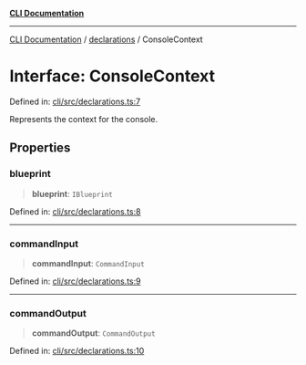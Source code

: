 [**CLI Documentation**](../../README.md)

***

[CLI Documentation](../../README.md) / [declarations](../README.md) / ConsoleContext

# Interface: ConsoleContext

Defined in: [cli/src/declarations.ts:7](https://github.com/stonemjs/cli/blob/f139573d7f6e29779d41fb031ed261bfcad59d09/src/declarations.ts#L7)

Represents the context for the console.

## Properties

### blueprint

> **blueprint**: `IBlueprint`

Defined in: [cli/src/declarations.ts:8](https://github.com/stonemjs/cli/blob/f139573d7f6e29779d41fb031ed261bfcad59d09/src/declarations.ts#L8)

***

### commandInput

> **commandInput**: `CommandInput`

Defined in: [cli/src/declarations.ts:9](https://github.com/stonemjs/cli/blob/f139573d7f6e29779d41fb031ed261bfcad59d09/src/declarations.ts#L9)

***

### commandOutput

> **commandOutput**: `CommandOutput`

Defined in: [cli/src/declarations.ts:10](https://github.com/stonemjs/cli/blob/f139573d7f6e29779d41fb031ed261bfcad59d09/src/declarations.ts#L10)
